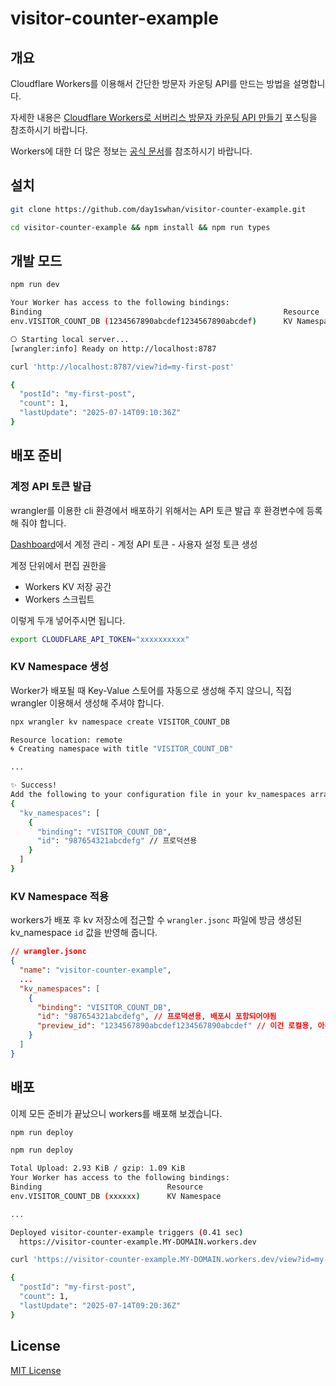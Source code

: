 # visitor-counter-example

## 개요

Cloudflare Workers를 이용해서 간단한 방문자 카운팅 API를 만드는 방법을 설명합니다.

자세한 내용은 [Cloudflare Workers로 서버리스 방문자 카운팅 API 만들기](https://blog.day1swhan.com/posts/cloudflare-workers-01) 포스팅을 참조하시기 바랍니다.

Workers에 대한 더 많은 정보는 [공식 문서](https://developers.cloudflare.com/workers/)를 참조하시기 바랍니다.

## 설치

```sh
git clone https://github.com/day1swhan/visitor-counter-example.git

cd visitor-counter-example && npm install && npm run types
```

## 개발 모드

```sh
npm run dev

Your Worker has access to the following bindings:
Binding                                                      Resource          Mode
env.VISITOR_COUNT_DB (1234567890abcdef1234567890abcdef)      KV Namespace      local

⎔ Starting local server...
[wrangler:info] Ready on http://localhost:8787
```

```sh
curl 'http://localhost:8787/view?id=my-first-post'

{
  "postId": "my-first-post",
  "count": 1,
  "lastUpdate": "2025-07-14T09:10:36Z"
}
```

## 배포 준비

### 계정 API 토큰 발급

wrangler를 이용한 cli 환경에서 배포하기 위해서는 API 토큰 발급 후 환경변수에 등록해 줘야 합니다.

[Dashboard](https://dash.cloudflare.com/)에서 계정 관리 - 계정 API 토큰 - 사용자 설정 토큰 생성

계정 단위에서 편집 권한을

- Workers KV 저장 공간
- Workers 스크립트

이렇게 두개 넣어주시면 됩니다.

```sh
export CLOUDFLARE_API_TOKEN="xxxxxxxxxx"
```

### KV Namespace 생성

Worker가 배포될 때 Key-Value 스토어를 자동으로 생성해 주지 않으니, 직접 wrangler 이용해서 생성해 주셔야 합니다.

```sh
npx wrangler kv namespace create VISITOR_COUNT_DB
```

```sh
Resource location: remote
🌀 Creating namespace with title "VISITOR_COUNT_DB"

...

✨ Success!
Add the following to your configuration file in your kv_namespaces array:
{
  "kv_namespaces": [
    {
      "binding": "VISITOR_COUNT_DB",
      "id": "987654321abcdefg" // 프로덕션용
    }
  ]
}
```

### KV Namespace 적용

workers가 배포 후 kv 저장소에 접근할 수 `wrangler.jsonc` 파일에 방금 생성된 kv_namespace `id` 값을 반영해 줍니다.

```json
// wrangler.jsonc
{
  "name": "visitor-counter-example",
  ...
  "kv_namespaces": [
    {
      "binding": "VISITOR_COUNT_DB",
      "id": "987654321abcdefg", // 프로덕션용, 배포시 포함되어야됨
      "preview_id": "1234567890abcdef1234567890abcdef" // 이건 로컬용, 아무 의미 없음
    }
  ]
}
```

## 배포

이제 모든 준비가 끝났으니 workers를 배포해 보겠습니다.

```sh
npm run deploy
```

```sh
npm run deploy

Total Upload: 2.93 KiB / gzip: 1.09 KiB
Your Worker has access to the following bindings:
Binding                            Resource
env.VISITOR_COUNT_DB (xxxxxx)      KV Namespace

...

Deployed visitor-counter-example triggers (0.41 sec)
  https://visitor-counter-example.MY-DOMAIN.workers.dev
```

```sh
curl 'https://visitor-counter-example.MY-DOMAIN.workers.dev/view?id=my-first-post'

{
  "postId": "my-first-post",
  "count": 1,
  "lastUpdate": "2025-07-14T09:20:36Z"
}
```

## License

[MIT License](https://opensource.org/licenses/MIT)
